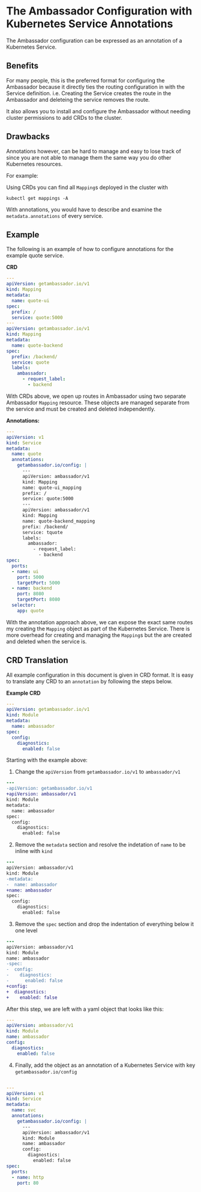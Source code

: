 # The Ambassador Configuration with Kubernetes Service Annotations

The Ambassador configuration can be expressed as an annotation of a Kubernetes Service.

## Benefits

For many people, this is the preferred format for configuring the Ambassador because it directly ties the routing configuration in with the Service definition. i.e. Creating the Service creates the route in the Ambassador and deleteing the service removes the route.

It also allows you to install and configure the Ambassador without needing cluster permissions to add CRDs to the cluster.

## Drawbacks

Annotations however, can be hard to manage and easy to lose track of since you are not able to manage them the same way you do other Kubernetes resources.

For example:

Using CRDs you can find all `Mapping`s deployed in the cluster with

```
kubectl get mappings -A
```

With annotations, you would have to describe and examine the `metadata.annotations` of every service.

## Example

The following is an example of how to configure annotations for the example quote service.

**CRD**

```yaml
---
apiVersion: getambassador.io/v1
kind: Mapping
metadata:
  name: quote-ui
spec:
  prefix: /
  service: quote:5000
---
apiVersion: getambassador.io/v1
kind: Mapping
metadata:
  name: quote-backend
spec:
  prefix: /backend/
  service: quote
  labels:
    ambassador:
      - request_label:
        - backend
```

With CRDs above, we open up routes in Ambassador using two separate Ambassador `Mapping` resource. These objects are managed separate from the service and must be created and deleted independently.

**Annotations:**

```yaml
---
apiVersion: v1
kind: Service
metadata:
  name: quote
  annotations:
    getambassador.io/config: |
      ---
      apiVersion: ambassador/v1
      kind: Mapping
      name: quote-ui_mapping
      prefix: /
      service: quote:5000
      ---
      apiVersion: ambassador/v1
      kind: Mapping
      name: quote-backend_mapping
      prefix: /backend/
      service: tquote
      labels:
        ambassador:
          - request_label:
            - backend
spec:
  ports:
  - name: ui
    port: 5000
    targetPort: 5000
  - name: backend
    port: 8080
    targetPort: 8080
  selector:
    app: quote
```

With the annotation approach above, we can expose the exact same routes my creating the `Mapping` object as part of the Kubernetes Service. There is more overhead for creating and managing the `Mapping`s but the are created and deleted when the service is.

## CRD Translation

All example configuration in this document is given in CRD format. It is easy to translate any CRD to an `annotation` by following the steps below.

**Example CRD**

```yaml
---
apiVersion: getambassador.io/v1
kind: Module
metadata:
  name: ambassador
spec:
  config:
    diagnostics:
      enabled: false
```

Starting with the example above:

1. Change the `apiVersion` from `getambassador.io/v1` to `ambassador/v1`

```diff
---
-apiVersion: getambassador.io/v1
+apiVersion: ambassador/v1
kind: Module
metadata:
  name: ambassador
spec:
  config:
    diagnostics:
      enabled: false
```

2. Remove the `metadata` section and resolve the indetation of `name` to be inline with `kind`

```diff
---
apiVersion: ambassador/v1
kind: Module
-metadata:
-  name: ambassador
+name: ambassador
spec:
  config:
    diagnostics:
      enabled: false
```

3. Remove the `spec` section and drop the indentation of everything below it one level

```diff
---
apiVersion: ambassador/v1
kind: Module
name: ambassador
-spec:
-  config:
-    diagnostics:
-      enabled: false
+config:
+  diagnostics:
+    enabled: false
```

After this step, we are left with a yaml object that looks like this:

```yaml
---
apiVersion: ambassador/v1
kind: Module
name: ambassador
config:
  diagnostics:
    enabled: false
```

4. Finally, add the object as an annotation of a Kubernetes Service with key `getambassador.io/config`

```yaml

---
apiVersion: v1
kind: Service
metadata:
  name: svc
  annotations:
    getambassador.io/config: |
      ---
      apiVersion: ambassador/v1
      kind: Module
      name: ambassador
      config:
        diagnostics:
          enabled: false
spec:
  ports:
  - name: http
    port: 80
```

